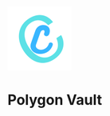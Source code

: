 ![CCSLOGO](https://raw.githubusercontent.com/CloutContracts/cloutcontracts.github.io/main/assets/images/c-128x128.png)

# Polygon Vault
